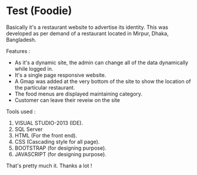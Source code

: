 # Test (Foodie)

Basically it's a restaurant website to advertise its identity.
This was developed as per demand of a restaurant located in Mirpur, Dhaka, Bangladesh.

Features :
* As it's a dynamic site, the admin can change all of the data dynamically while logged in.
* It's a single page responsive website.
* A Gmap was added at the very bottom of the site to show the location of the particular restaurant.
* The food menus are displayed maintaining category.
* Customer can leave their reveiw on the site

Tools used :
1.  VISUAL STUDIO-2013 (IDE).
2.  SQL Server 
3.  HTML (For the front end).
4.  CSS (Cascading style for all page).
5.  BOOTSTRAP (for designing purpose).
6.  JAVASCRIPT (for designing purpose).


That's pretty much it.
Thanks a lot !
